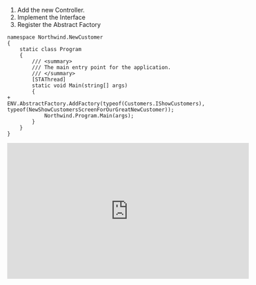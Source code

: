 ﻿1. Add the new Controller.
2. Implement the Interface
3. Register the Abstract Factory

```csdiff
namespace Northwind.NewCustomer
{
    static class Program
    {
        /// <summary>
        /// The main entry point for the application.
        /// </summary>
        [STAThread]
        static void Main(string[] args)
        {
+           ENV.AbstractFactory.AddFactory(typeof(Customers.IShowCustomers), typeof(NewShowCustomersScreenForOurGreatNewCustomer));
            Northwind.Program.Main(args);
        }
    }
}

```

<iframe width="560" height="315" src="https://www.youtube.com/embed/iO1xFMDqPFQ" frameborder="0" allowfullscreen></iframe>